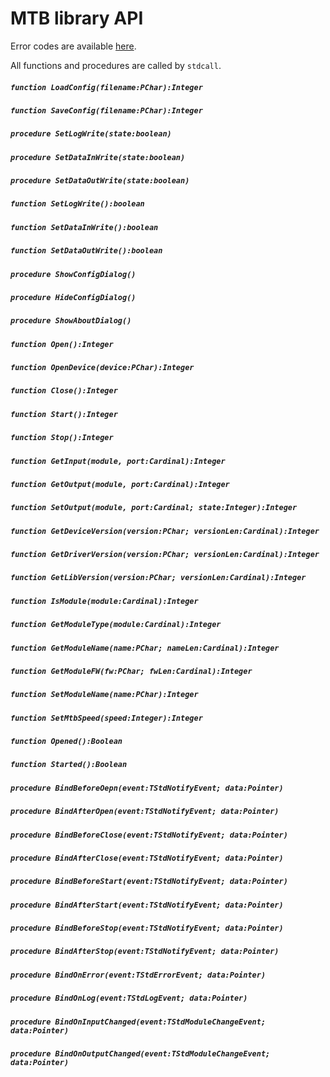 # MTB library API

Error codes are available [here](error-codes).

All functions and procedures are called by `stdcall`.

##### `function LoadConfig(filename:PChar):Integer`
##### `function SaveConfig(filename:PChar):Integer`

##### `procedure SetLogWrite(state:boolean)`
##### `procedure SetDataInWrite(state:boolean)`
##### `procedure SetDataOutWrite(state:boolean)`

##### `function SetLogWrite():boolean`
##### `function SetDataInWrite():boolean`
##### `function SetDataOutWrite():boolean`

##### `procedure ShowConfigDialog()`
##### `procedure HideConfigDialog()`
##### `procedure ShowAboutDialog()`

##### `function Open():Integer`
##### `function OpenDevice(device:PChar):Integer`
##### `function Close():Integer`
##### `function Start():Integer`
##### `function Stop():Integer`

##### `function GetInput(module, port:Cardinal):Integer`
##### `function GetOutput(module, port:Cardinal):Integer`
##### `function SetOutput(module, port:Cardinal; state:Integer):Integer`

##### `function GetDeviceVersion(version:PChar; versionLen:Cardinal):Integer`
##### `function GetDriverVersion(version:PChar; versionLen:Cardinal):Integer`
##### `function GetLibVersion(version:PChar; versionLen:Cardinal):Integer`

##### `function IsModule(module:Cardinal):Integer`
##### `function GetModuleType(module:Cardinal):Integer`
##### `function GetModuleName(name:PChar; nameLen:Cardinal):Integer`
##### `function GetModuleFW(fw:PChar; fwLen:Cardinal):Integer`
##### `function SetModuleName(name:PChar):Integer`

##### `function SetMtbSpeed(speed:Integer):Integer`
##### `function Opened():Boolean`
##### `function Started():Boolean`

##### `procedure BindBeforeOepn(event:TStdNotifyEvent; data:Pointer)`
##### `procedure BindAfterOpen(event:TStdNotifyEvent; data:Pointer)`
##### `procedure BindBeforeClose(event:TStdNotifyEvent; data:Pointer)`
##### `procedure BindAfterClose(event:TStdNotifyEvent; data:Pointer)`

##### `procedure BindBeforeStart(event:TStdNotifyEvent; data:Pointer)`
##### `procedure BindAfterStart(event:TStdNotifyEvent; data:Pointer)`
##### `procedure BindBeforeStop(event:TStdNotifyEvent; data:Pointer)`
##### `procedure BindAfterStop(event:TStdNotifyEvent; data:Pointer)`

##### `procedure BindOnError(event:TStdErrorEvent; data:Pointer)`
##### `procedure BindOnLog(event:TStdLogEvent; data:Pointer)`

##### `procedure BindOnInputChanged(event:TStdModuleChangeEvent; data:Pointer)`
##### `procedure BindOnOutputChanged(event:TStdModuleChangeEvent; data:Pointer)`
